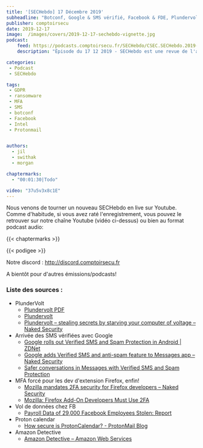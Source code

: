 ```yaml
---
title: '[SECHebdo] 17 Décembre 2019'
subheadline: "Botconf, Google & SMS vérifié, Facebook & FDE, Plundervolt, Mozilla & MFA forcé, Rantsomware, ProtonCalendar, Amazon Detective, etc."
publisher: comptoirsecu
date: 2019-12-17
image:  /images/covers/2019-12-17-sechebdo-vignette.jpg
podcast:
    feed: https://podcasts.comptoirsecu.fr/SECHebdo/CSEC.SECHebdo.2019-12-17.m4a
    description: "Épisode du 17 12 2019 - SECHebdo est une revue de l'actualité cybersécurité réalisée en live sur Youtube, généralement le mardi soir."

categories:
 - Podcast
 - SECHebdo

tags:
 - GDPR
 - ransomware
 - MFA
 - SMS
 - botconf
 - Facebook
 - Intel
 - Protonmail


authors:
  - jil
  - swithak
  - morgan

chaptermarks:
  - "00:01:30|Todo"

video: "37u5v3x8c1E"
---
```


Nous venons de tourner un nouveau SECHebdo en live sur Youtube. Comme d'habitude, si vous avez raté l'enregistrement, vous pouvez le retrouver sur notre chaîne Youtube (vidéo ci-dessus) ou bien au format podcast audio:

{{< chaptermarks >}}

{{< podigee >}}

Notre discord : <http://discord.comptoirsecu.fr>

A bientôt pour d'autres émissions/podcasts!

### Liste des sources :

*  PlunderVolt
	* [Plundervolt PDF](https://plundervolt.com/doc/plundervolt.pdf)
	* [Plundervolt](https://plundervolt.com/)
	* [Plundervolt – stealing secrets by starving your computer of voltage – Naked Security](https://nakedsecurity.sophos.com/2019/12/16/plundervolt-stealing-secrets-by-starving-your-computer-of-voltage/)
*  Arrivée des SMS vérifiées avec Google
	* [Google rolls out Verified SMS and Spam Protection in Android | ZDNet](https://www.zdnet.com/article/google-rolls-out-verified-sms-and-spam-protection-in-android/)
	* [Google adds Verified SMS and anti-spam feature to Messages app – Naked Security](https://nakedsecurity.sophos.com/2019/12/16/google-adds-verified-sms-and-anti-spam-feature-to-messages-app/)
	* [Safer conversations in Messages with Verified SMS and Spam Protection](https://www.blog.google/products/messages/safer-conversations-messages-verified-sms-and-spam-protection/)
*  MFA forcé pour les dev d'extension Firefox, enfin!
	* [Mozilla mandates 2FA security for Firefox developers – Naked Security](https://nakedsecurity.sophos.com/2019/12/17/mozilla-mandates-2fa-security-for-firefox-developers/)
	* [Mozilla: Firefox Add-On Developers Must Use 2FA](https://www.bankinfosecurity.com/mozilla-firefox-add-on-developers-must-use-2fa-a-13511)
*  Vol de données chez FB
	* [Payroll Data of 29,000 Facebook Employees Stolen: Report](https://www.bankinfosecurity.com/payroll-data-29000-facebook-employees-stolen-report-a-13509)
*  Proton calendar
	* [How secure is ProtonCalendar? - ProtonMail Blog](https://proton.me/blog/protoncalendar-security-model/)
*  Amazon Detective
	* [Amazon Detective – Amazon Web Services](https://aws.amazon.com/fr/detective/)
